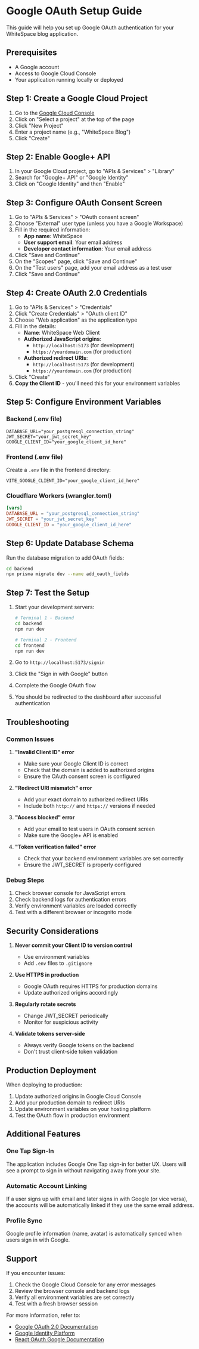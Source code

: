 # Google OAuth Setup Guide

This guide will help you set up Google OAuth authentication for your WhiteSpace blog application.

## Prerequisites

- A Google account
- Access to Google Cloud Console
- Your application running locally or deployed

## Step 1: Create a Google Cloud Project

1. Go to the [Google Cloud Console](https://console.cloud.google.com/)
2. Click on "Select a project" at the top of the page
3. Click "New Project"
4. Enter a project name (e.g., "WhiteSpace Blog")
5. Click "Create"

## Step 2: Enable Google+ API

1. In your Google Cloud project, go to "APIs & Services" > "Library"
2. Search for "Google+ API" or "Google Identity"
3. Click on "Google Identity" and then "Enable"

## Step 3: Configure OAuth Consent Screen

1. Go to "APIs & Services" > "OAuth consent screen"
2. Choose "External" user type (unless you have a Google Workspace)
3. Fill in the required information:
   - **App name**: WhiteSpace
   - **User support email**: Your email address
   - **Developer contact information**: Your email address
4. Click "Save and Continue"
5. On the "Scopes" page, click "Save and Continue"
6. On the "Test users" page, add your email address as a test user
7. Click "Save and Continue"

## Step 4: Create OAuth 2.0 Credentials

1. Go to "APIs & Services" > "Credentials"
2. Click "Create Credentials" > "OAuth client ID"
3. Choose "Web application" as the application type
4. Fill in the details:
   - **Name**: WhiteSpace Web Client
   - **Authorized JavaScript origins**:
     - `http://localhost:5173` (for development)
     - `https://yourdomain.com` (for production)
   - **Authorized redirect URIs**:
     - `http://localhost:5173` (for development)
     - `https://yourdomain.com` (for production)
5. Click "Create"
6. **Copy the Client ID** - you'll need this for your environment variables

## Step 5: Configure Environment Variables

### Backend (.env file)
```env
DATABASE_URL="your_postgresql_connection_string"
JWT_SECRET="your_jwt_secret_key"
GOOGLE_CLIENT_ID="your_google_client_id_here"
```

### Frontend (.env file)
Create a `.env` file in the frontend directory:
```env
VITE_GOOGLE_CLIENT_ID="your_google_client_id_here"
```

### Cloudflare Workers (wrangler.toml)
```toml
[vars]
DATABASE_URL = "your_postgresql_connection_string"
JWT_SECRET = "your_jwt_secret_key"
GOOGLE_CLIENT_ID = "your_google_client_id_here"
```

## Step 6: Update Database Schema

Run the database migration to add OAuth fields:

```bash
cd backend
npx prisma migrate dev --name add_oauth_fields
```

## Step 7: Test the Setup

1. Start your development servers:
   ```bash
   # Terminal 1 - Backend
   cd backend
   npm run dev

   # Terminal 2 - Frontend
   cd frontend
   npm run dev
   ```

2. Go to `http://localhost:5173/signin`
3. Click the "Sign in with Google" button
4. Complete the Google OAuth flow
5. You should be redirected to the dashboard after successful authentication

## Troubleshooting

### Common Issues

1. **"Invalid Client ID" error**
   - Make sure your Google Client ID is correct
   - Check that the domain is added to authorized origins
   - Ensure the OAuth consent screen is configured

2. **"Redirect URI mismatch" error**
   - Add your exact domain to authorized redirect URIs
   - Include both `http://` and `https://` versions if needed

3. **"Access blocked" error**
   - Add your email to test users in OAuth consent screen
   - Make sure the Google+ API is enabled

4. **"Token verification failed" error**
   - Check that your backend environment variables are set correctly
   - Ensure the JWT_SECRET is properly configured

### Debug Steps

1. Check browser console for JavaScript errors
2. Check backend logs for authentication errors
3. Verify environment variables are loaded correctly
4. Test with a different browser or incognito mode

## Security Considerations

1. **Never commit your Client ID to version control**
   - Use environment variables
   - Add `.env` files to `.gitignore`

2. **Use HTTPS in production**
   - Google OAuth requires HTTPS for production domains
   - Update authorized origins accordingly

3. **Regularly rotate secrets**
   - Change JWT_SECRET periodically
   - Monitor for suspicious activity

4. **Validate tokens server-side**
   - Always verify Google tokens on the backend
   - Don't trust client-side token validation

## Production Deployment

When deploying to production:

1. Update authorized origins in Google Cloud Console
2. Add your production domain to redirect URIs
3. Update environment variables on your hosting platform
4. Test the OAuth flow in production environment

## Additional Features

### One Tap Sign-In
The application includes Google One Tap sign-in for better UX. Users will see a prompt to sign in without navigating away from your site.

### Automatic Account Linking
If a user signs up with email and later signs in with Google (or vice versa), the accounts will be automatically linked if they use the same email address.

### Profile Sync
Google profile information (name, avatar) is automatically synced when users sign in with Google.

## Support

If you encounter issues:

1. Check the Google Cloud Console for any error messages
2. Review the browser console and backend logs
3. Verify all environment variables are set correctly
4. Test with a fresh browser session

For more information, refer to:
- [Google OAuth 2.0 Documentation](https://developers.google.com/identity/protocols/oauth2)
- [Google Identity Platform](https://developers.google.com/identity)
- [React OAuth Google Documentation](https://www.npmjs.com/package/@react-oauth/google)